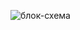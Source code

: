 ![блок-схема](https://user-images.githubusercontent.com/112189600/195280419-97f00736-8cbf-4275-9e6f-b68214436cd5.png)
